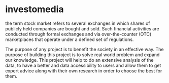 # investomedia
the term stock market refers to several exchanges in which shares of publicly held companies are bought and sold. Such financial activities are conducted through formal exchanges and via over-the-counter (OTC) marketplaces that operate under a defined set of regulations.

The purpose of any project is to benefit the society in an effective way. The purpose of building this project is to solve real world problem and expand our knowledge. This project will help to do an extensive analysis of the data, to have a better and data accessibility  to users and allow them to get expert advice along with their own research in order to choose the best for them.
